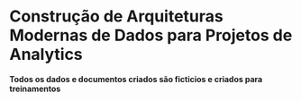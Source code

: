 # Construção de Arquiteturas Modernas de Dados para Projetos de Analytics
**Todos os dados e documentos criados são ficticios e criados para treinamentos**

